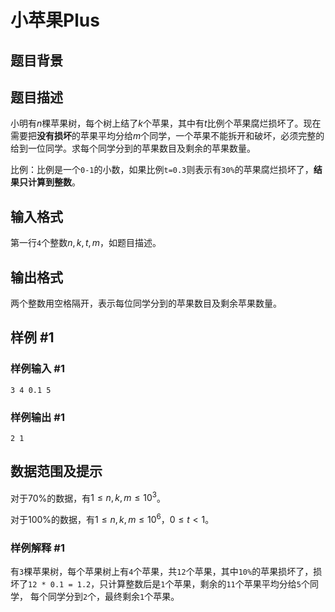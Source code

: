 # 小苹果Plus

## 题目背景

## 题目描述

小明有$n$棵苹果树，每个树上结了$k$个苹果，其中有$t$比例个苹果腐烂损坏了。现在需要把**没有损坏**的苹果平均分给$m$​个同学，一个苹果不能拆开和破坏，必须完整的给到一位同学。求每个同学分到的苹果数目及剩余的苹果数量。

比例：比例是一个`0-1`的小数，如果比例`t=0.3`则表示有`30%`的苹果腐烂损坏了，**结果只计算到整数**。

## 输入格式

第一行`4`个整数$n, k, t, m$，如题目描述。

## 输出格式

两个整数用空格隔开，表示每位同学分到的苹果数目及剩余苹果数量。

## 样例 #1

### 样例输入 #1

```
3 4 0.1 5
```

### 样例输出 #1

```
2 1
```

## 数据范围及提示

对于$70\%$的数据，有$1 \le n, k, m \le 10^3$。

对于$100\%$的数据，有$1 \le n, k, m \le 10^6$，$0 \le t \lt 1$。

### 样例解释 #1

有`3`棵苹果树，每个苹果树上有`4`个苹果，共`12`个苹果，其中`10%`的苹果损坏了，损坏了`12 * 0.1 = 1.2`，只计算整数后是`1`个苹果，剩余的`11`个苹果平均分给`5`个同学， 每个同学分到`2`个，最终剩余`1`个苹果。